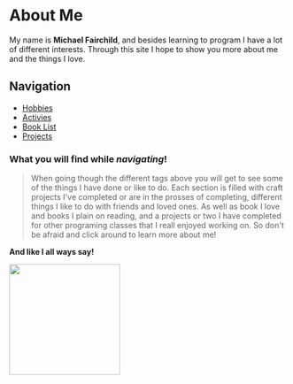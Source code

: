 # **About Me**

My name is **Michael Fairchild**, and besides learning to program I have a lot of different  interests. Through this site I hope to show you more about me and the things I love.  

## **Navigation**

- [Hobbies](Hobbies.md)
- [Activies](Activies.md)
- [Book List](BookList.md)
- [Projects](Projects.md)

### **What you will find while _navigating_!**

> When going though the different tags above you will get to see some of the things I have done or like to do. Each section is filled with craft projects I've completed or are in the prosses of completing, different things I like to do with friends and loved ones. As well as book I love and books I plain on reading, and a projects or two I have completed for other programing classes that I reall enjoyed working on. So don't be afraid and click around to learn more about me!

**And like I all ways say!**

<img src="https://previews.123rf.com/images/qilli/qilli1612/qilli161200337/68205336-vector-poster-with-phrase-decor-elements-typography-card-image-with-lettering-design-for-t-shirt-and.jpg?fj" width="200" height="200"/>